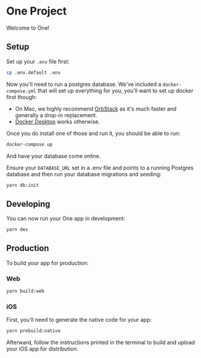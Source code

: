 # One Project

Welcome to One!

## Setup

Set up your `.env` file first:

```bash
cp .env.default .env
```

Now you'll need to run a postgres database. We've included a `docker-compose.yml`
that will set up everything for you, you'll want to set up docker first though:

- On Mac, we highly recommend [OrbStack](https://orbstack.dev) as it's much faster and generally a drop-in replacement.
- [Docker Desktop](https://www.docker.com/products/docker-desktop/) works otherwise.

Once you do install one of those and run it, you should be able to run:

```bash
docker-compose up
```

And have your database come online.

Ensure your `DATABASE_URL` set in a .env file and points to a running Postgres database and then run your database migrations and seeding:

```bash
yarn db:init
```

## Developing

You can now run your One app in development:

```bash
yarn dev
```

## Production

To build your app for production:

### Web

```bash
yarn build:web
```

### iOS

First, you'll need to generate the native code for your app:

```bash
yarn prebuild:native
```

Afterward, follow the instructions printed in the terminal to build and upload your iOS app for distribution.
